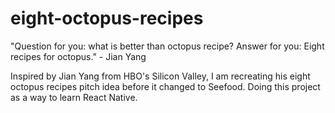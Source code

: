 # eight-octopus-recipes
"Question for you: what is better than octopus recipe? Answer for you: Eight recipes for octopus." - Jian Yang

Inspired by Jian Yang from HBO's Silicon Valley, I am recreating his eight octopus recipes pitch idea before it changed to Seefood.
Doing this project as a way to learn React Native.
